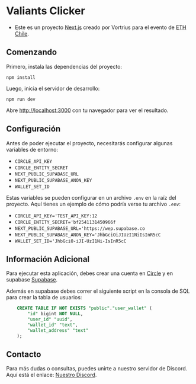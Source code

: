 # Valiants Clicker

- Este es un proyecto [Next.js](https://nextjs.org/) creado por Vortrius para el evento de [ETH Chile](https://x.com/ethereum_chile).

## Comenzando

Primero, instala las dependencias del proyecto:

`npm install`

Luego, inicia el servidor de desarrollo:

`npm run dev`

Abre [http://localhost:3000](http://localhost:3000) con tu navegador para ver el resultado.

## Configuración

Antes de poder ejecutar el proyecto, necesitarás configurar algunas variables de entorno:

- `CIRCLE_API_KEY`
- `CIRCLE_ENTITY_SECRET`
- `NEXT_PUBLIC_SUPABASE_URL`
- `NEXT_PUBLIC_SUPABASE_ANON_KEY`
- `WALLET_SET_ID`

Estas variables se pueden configurar en un archivo `.env` en la raíz del proyecto. Aquí tienes un ejemplo de cómo podría verse tu archivo `.env`:

- `CIRCLE_API_KEY='TEST_API_KEY:12`
- `CIRCLE_ENTITY_SECRET='bf2541131450966f`
- `NEXT_PUBLIC_SUPABASE_URL='https://wep.supabase.co`
- `NEXT_PUBLIC_SUPABASE_ANON_KEY='JhbGciOiJIUzI1NiIsInR5cC`
- `WALLET_SET_ID='JhbGciO-iJI-UzI1Ni-IsInR5cC`

## Información Adicional

Para ejecutar esta aplicación, debes crear una cuenta en [Circle](https://console.circle.com/signup) y en supabase [Supabase](https://app.supabase.io/).

Además en supabase debes correr el siguiente script en la consola de SQL para crear la tabla de usuarios:

```sql
    CREATE TABLE IF NOT EXISTS "public"."user_wallet" (
        "id" bigint NOT NULL,
        "user_id" "uuid",
        "wallet_id" "text",
        "wallet_address" "text"
    );
```

## Contacto

Para más dudas o consultas, puedes unirte a nuestro servidor de Discord. Aquí está el enlace: [Nuestro Discord](https://discord.gg/vortrius).
